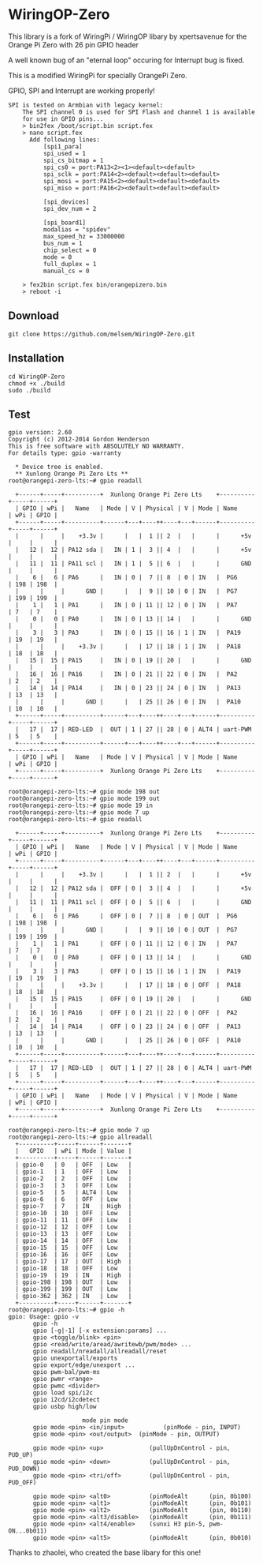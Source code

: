 # WiringOP-Zero

This library is a fork of WiringPi / WiringOP libary by xpertsavenue for the Orange Pi Zero with 26 pin GPIO header

A well known bug of an "eternal loop" occuring for Interrupt bug is fixed.

This is a modified WiringPi for specially OrangePi Zero. 

GPIO, SPI and Interrupt are working properly!

    SPI is tested on Armbian with legacy kernel:
        The SPI channel 0 is used for SPI Flash and channel 1 is available
        for use in GPIO pins...
        > bin2fex /boot/script.bin script.fex
        > nano script.fex
          Add following lines:
              [spi1_para]
              spi_used = 1
              spi_cs_bitmap = 1
              spi_cs0 = port:PA13<2><1><default><default>
              spi_sclk = port:PA14<2><default><default><default>
              spi_mosi = port:PA15<2><default><default><default>
              spi_miso = port:PA16<2><default><default><default>
              
              [spi_devices]
              spi_dev_num = 2

              [spi_board1]
              modalias = "spidev"
              max_speed_hz = 33000000
              bus_num = 1
              chip_select = 0
              mode = 0
              full_duplex = 1
              manual_cs = 0

        > fex2bin script.fex bin/orangepizero.bin
        > reboot -i

## Download
    git clone https://github.com/melsem/WiringOP-Zero.git
## Installation
    cd WiringOP-Zero
    chmod +x ./build
    sudo ./build

## Test
```root@orangepi-zero-lts:~# gpio -v
gpio version: 2.60
Copyright (c) 2012-2014 Gordon Henderson
This is free software with ABSOLUTELY NO WARRANTY.
For details type: gpio -warranty

  * Device tree is enabled.
  ** Xunlong Orange Pi Zero Lts **
root@orangepi-zero-lts:~# gpio readall

  +------+-----+----------+  Xunlong Orange Pi Zero Lts    +----------+-----+------+
  | GPIO | wPi |   Name   | Mode | V | Physical | V | Mode | Name     | wPi | GPIO |
  +------+-----+----------+------+---+----++----+---+------+----------+-----+------+
  |      |     |    +3.3v |      |   |  1 || 2  |   |      |      +5v |     |      |
  |   12 |  12 | PA12 sda |   IN | 1 |  3 || 4  |   |      |      +5v |     |      |
  |   11 |  11 | PA11 scl |   IN | 1 |  5 || 6  |   |      |      GND |     |      |
  |    6 |   6 | PA6      |   IN | 0 |  7 || 8  | 0 | IN   |  PG6     | 198 | 198  |
  |      |     |      GND |      |   |  9 || 10 | 0 | IN   |  PG7     | 199 | 199  |
  |    1 |   1 | PA1      |   IN | 0 | 11 || 12 | 0 | IN   |  PA7     | 7   | 7    |
  |    0 |   0 | PA0      |   IN | 0 | 13 || 14 |   |      |      GND |     |      |
  |    3 |   3 | PA3      |   IN | 0 | 15 || 16 | 1 | IN   |  PA19    | 19  | 19   |
  |      |     |    +3.3v |      |   | 17 || 18 | 1 | IN   |  PA18    | 18  | 18   |
  |   15 |  15 | PA15     |   IN | 0 | 19 || 20 |   |      |      GND |     |      |
  |   16 |  16 | PA16     |   IN | 0 | 21 || 22 | 0 | IN   |  PA2     | 2   | 2    |
  |   14 |  14 | PA14     |   IN | 0 | 23 || 24 | 0 | IN   |  PA13    | 13  | 13   |
  |      |     |      GND |      |   | 25 || 26 | 0 | IN   |  PA10    | 10  | 10   |
  +------+-----+----------+------+---+----++----+---+------+----------+-----+------+
  |   17 |  17 | RED-LED  |  OUT | 1 | 27 || 28 | 0 | ALT4 | uart-PWM | 5   | 5    |
  +------+-----+----------+------+---+----++----+---+------+----------+-----+------+
  | GPIO | wPi |   Name   | Mode | V | Physical | V | Mode | Name     | wPi | GPIO |
  +------+-----+----------+  Xunlong Orange Pi Zero Lts    +----------+-----+------+

root@orangepi-zero-lts:~# gpio mode 198 out
root@orangepi-zero-lts:~# gpio mode 199 out
root@orangepi-zero-lts:~# gpio mode 19 in
root@orangepi-zero-lts:~# gpio mode 7 up
root@orangepi-zero-lts:~# gpio readall

  +------+-----+----------+  Xunlong Orange Pi Zero Lts    +----------+-----+------+
  | GPIO | wPi |   Name   | Mode | V | Physical | V | Mode | Name     | wPi | GPIO |
  +------+-----+----------+------+---+----++----+---+------+----------+-----+------+
  |      |     |    +3.3v |      |   |  1 || 2  |   |      |      +5v |     |      |
  |   12 |  12 | PA12 sda |  OFF | 0 |  3 || 4  |   |      |      +5v |     |      |
  |   11 |  11 | PA11 scl |  OFF | 0 |  5 || 6  |   |      |      GND |     |      |
  |    6 |   6 | PA6      |  OFF | 0 |  7 || 8  | 0 | OUT  |  PG6     | 198 | 198  |
  |      |     |      GND |      |   |  9 || 10 | 0 | OUT  |  PG7     | 199 | 199  |
  |    1 |   1 | PA1      |  OFF | 0 | 11 || 12 | 0 | IN   |  PA7     | 7   | 7    |
  |    0 |   0 | PA0      |  OFF | 0 | 13 || 14 |   |      |      GND |     |      |
  |    3 |   3 | PA3      |  OFF | 0 | 15 || 16 | 1 | IN   |  PA19    | 19  | 19   |
  |      |     |    +3.3v |      |   | 17 || 18 | 0 | OFF  |  PA18    | 18  | 18   |
  |   15 |  15 | PA15     |  OFF | 0 | 19 || 20 |   |      |      GND |     |      |
  |   16 |  16 | PA16     |  OFF | 0 | 21 || 22 | 0 | OFF  |  PA2     | 2   | 2    |
  |   14 |  14 | PA14     |  OFF | 0 | 23 || 24 | 0 | OFF  |  PA13    | 13  | 13   |
  |      |     |      GND |      |   | 25 || 26 | 0 | OFF  |  PA10    | 10  | 10   |
  +------+-----+----------+------+---+----++----+---+------+----------+-----+------+
  |   17 |  17 | RED-LED  |  OUT | 1 | 27 || 28 | 0 | ALT4 | uart-PWM | 5   | 5    |
  +------+-----+----------+------+---+----++----+---+------+----------+-----+------+
  | GPIO | wPi |   Name   | Mode | V | Physical | V | Mode | Name     | wPi | GPIO |
  +------+-----+----------+  Xunlong Orange Pi Zero Lts    +----------+-----+------+

root@orangepi-zero-lts:~# gpio mode 7 up
root@orangepi-zero-lts:~# gpio allreadall
  +----------+-----+------+-------+
  |   GPIO   | wPi | Mode | Value |
  +----------+-----+------+-------+
  | gpio-0   | 0   | OFF  | Low   |
  | gpio-1   | 1   | OFF  | Low   |
  | gpio-2   | 2   | OFF  | Low   |
  | gpio-3   | 3   | OFF  | Low   |
  | gpio-5   | 5   | ALT4 | Low   |
  | gpio-6   | 6   | OFF  | Low   |
  | gpio-7   | 7   | IN   | High  |
  | gpio-10  | 10  | OFF  | Low   |
  | gpio-11  | 11  | OFF  | Low   |
  | gpio-12  | 12  | OFF  | Low   |
  | gpio-13  | 13  | OFF  | Low   |
  | gpio-14  | 14  | OFF  | Low   |
  | gpio-15  | 15  | OFF  | Low   |
  | gpio-16  | 16  | OFF  | Low   |
  | gpio-17  | 17  | OUT  | High  |
  | gpio-18  | 18  | OFF  | Low   |
  | gpio-19  | 19  | IN   | High  |
  | gpio-198 | 198 | OUT  | Low   |
  | gpio-199 | 199 | OUT  | Low   |
  | gpio-362 | 362 | IN   | Low   |
  +----------+-----+------+-------+
root@orangepi-zero-lts:~# gpio -h
gpio: Usage: gpio -v
       gpio -h
       gpio [-g|-1] [-x extension:params] ...
       gpio <toggle/blink> <pin>
       gpio <read/write/aread/awritewb/pwm/mode> ...
       gpio readall/nreadall/allreadall/reset
       gpio unexportall/exports
       gpio export/edge/unexport ...
       gpio pwm-bal/pwm-ms 
       gpio pwmr <range> 
       gpio pwmc <divider> 
       gpio load spi/i2c
       gpio i2cd/i2cdetect
       gpio usbp high/low

                     mode pin mode
       gpio mode <pin> <in/input>           (pinMode - pin, INPUT)
       gpio mode <pin> <out/output>  (pinMode - pin, OUTPUT)

       gpio mode <pin> <up>             (pullUpDnControl - pin, PUD_UP)
       gpio mode <pin> <down>           (pullUpDnControl - pin, PUD_DOWN)
       gpio mode <pin> <tri/off>        (pullUpDnControl - pin, PUD_OFF)

       gpio mode <pin> <alt0>           (pinModeAlt      (pin, 0b100)
       gpio mode <pin> <alt1>           (pinModeAlt      (pin, 0b101)
       gpio mode <pin> <alt2>           (pinModeAlt      (pin, 0b110)
       gpio mode <pin> <alt3/disable>   (pinModeAlt      (pin, 0b111)
       gpio mode <pin> <alt4/enable>    (sunxi H3 pin-5, pwm-ON...0b011)
       gpio mode <pin> <alt5>           (pinModeAlt      (pin, 0b010)
```

Thanks to zhaolei, who created the base libary for this one!


